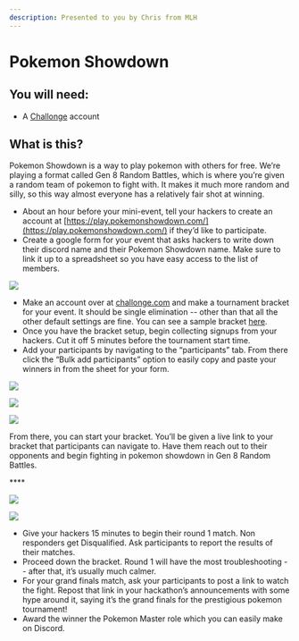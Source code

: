 ```yaml
---
description: Presented to you by Chris from MLH
---
```


# Pokemon Showdown

## **You will need:**

* A [Challonge](http://challonge.com) account

## **What is this?**

Pokemon Showdown is a way to play pokemon with others for free. We’re playing a format called Gen 8 Random Battles, which is where you’re given a random team of pokemon to fight with. It makes it much more random and silly, so this way almost everyone has a relatively fair shot at winning.

* About an hour before your mini-event, tell your hackers to create an account at [https://play.pokemonshowdown.com/](https://play.pokemonshowdown.com/) if they’d like to participate.
* Create a google form for your event that asks hackers to write down their discord name and their Pokemon Showdown name. Make sure to link it up to a spreadsheet so you have easy access to the list of members.

![](https://lh5.googleusercontent.com/UxwroPMACzmCyxmJiNGUrTBYc\_lLVIsP3wS3M-GF2aKLoho7wZNJITiHuoFpOtP4\_25IzA2MOUW99CdLN3dYSVhIPfLzuPoXgKZ7ks823YZVlU2F4l9Jzwt7Yst3krXjo3WlO5ux)

* Make an account over at [challonge.com](https://challonge.com/) and make a tournament bracket for your event. It should be single elimination -- other than that all the other default settings are fine. You can see a sample bracket [here](https://challonge.com/hacklariousPS).
* Once you have the bracket setup, begin collecting signups from your hackers. Cut it off 5 minutes before the tournament start time.
* Add your participants by navigating to the “participants” tab. From there click the “Bulk add participants” option to easily copy and paste your winners in from the sheet for your form.

![](https://lh3.googleusercontent.com/Fg0-m8Hg8Jni3XaUHtmBgJV8\_YU1s3s2H2F3nrKlMjYj9zw\_Tnimzv1cGkhcRRwsOWqWqSawaL3JZvB0msXywQ1P4UkWUCuvUUx7egLmig4r7TOAdrjl1R736OkGACa9CtaUw3sZ)

![](https://lh3.googleusercontent.com/BjyhzmuAh6j4KY8vosmr\_OkAH1sEjUaCO8aAmzPWQeC4RwZFifZTf0eDGikUOq84LmYORjAq1ezZ0FtZ030FfYH8yzqArlIqHKgYjlvH639MjVbh-vUoOTml5wlNRLwVq4B10k6e)

![](https://lh6.googleusercontent.com/qeo3YxQTugBx8BROz0sl3RUImsIPSeAq1rO1ybHpZsLr146I2jhqgFNH\_5vQ\_eNfkHwB\_Pm9EDKWA3pXn1c8Nf2kJFDfXZe5f2TucOnFwAWBkunacHVYVxzq4m867dmBXEIuTuyV)

From there, you can start your bracket. You’ll be given a live link to your bracket that participants can navigate to. Have them reach out to their opponents and begin fighting in pokemon showdown in Gen 8 Random Battles.

\*\*\*\*

![](https://lh6.googleusercontent.com/HnnghOngq-Drv591S1vhuH1zsIT4XugYhylxFH0rzziPvVFX-OidFwM70j1iDoQdDRy8rSEPK980ON\_4KXZc3\_Y4\_YqzhkNUwHHgIKEWaSQ4ha4d4X9\_IFZ2O1OjYxULFvTwUV1S)

![](https://lh4.googleusercontent.com/39ytfSSEh-r7hHAaHZ6f40IfMuOz2M0SGDJpXqm-5uhYRx7Zrt7HtWAesl88U0RPZIsfiQMxKawr1S98gjap0aJ1tJMx4ReBTwYSE3zjeIjxzgDLyeFqLZ97WY4rw8g1x4PFmr55)

* Give your hackers 15 minutes to begin their round 1 match. Non responders get Disqualified. Ask participants to report the results of their matches.
* Proceed down the bracket. Round 1 will have the most troubleshooting -- after that, it’s usually much calmer.
* For your grand finals match, ask your participants to post a link to watch the fight. Repost that link in your hackathon’s announcements with some hype around it, saying it’s the grand finals for the prestigious pokemon tournament!
* Award the winner the Pokemon Master role which you can easily make on Discord.&#x20;
